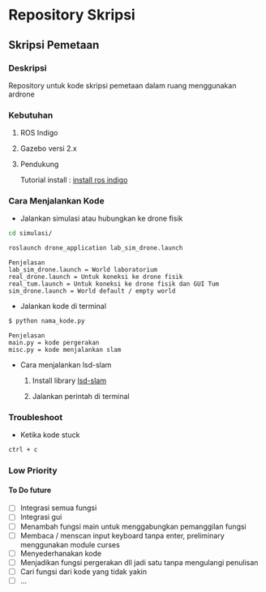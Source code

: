 # Repository Skripsi

## Skripsi Pemetaan

### Deskripsi

Repository untuk kode skripsi pemetaan dalam ruang menggunakan ardrone

### Kebutuhan

1. ROS Indigo

2. Gazebo versi 2.x

3. Pendukung

   Tutorial install : [install ros indigo](https://github.com/yanottamao/ros_install)

### Cara Menjalankan Kode

- Jalankan simulasi atau hubungkan ke drone fisik

```bash
cd simulasi/
```

```bash
roslaunch drone_application lab_sim_drone.launch
```

```
Penjelasan
lab_sim_drone.launch = World laboratorium
real_drone.launch = Untuk koneksi ke drone fisik
real_tum.launch = Untuk koneksi ke drone fisik dan GUI Tum
sim_drone.launch = World default / empty world
```

- Jalankan kode di terminal

```bash
$ python nama_kode.py
```

```
Penjelasan
main.py = kode pergerakan
misc.py = kode menjalankan slam
```

- Cara menjalankan lsd-slam

  1. Install library [lsd-slam](https://github.com/yanottamao/lsd_slam)

  2. Jalankan perintah di terminal

### Troubleshoot

- Ketika kode stuck

```bash
ctrl + c
```

### Low Priority

#### To Do future

- [ ] Integrasi semua fungsi
- [ ] Integrasi gui
- [ ] Menambah fungsi main untuk menggabungkan pemanggilan fungsi
- [ ] Membaca / menscan input keyboard tanpa enter, preliminary menggunakan module curses
- [ ] Menyederhanakan kode
- [ ] Menjadikan fungsi pergerakan dll jadi satu tanpa mengulangi penulisan
- [ ] Cari fungsi dari kode yang tidak yakin
- [ ] ...
